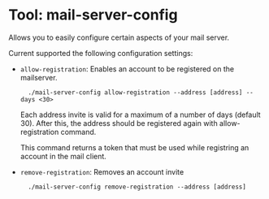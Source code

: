 # Tool: mail-server-config

Allows you to easily configure certain aspects of your mail server.

Current supported the following configuration settings:


* `allow-registration`: Enables an account to be registered on the mailserver.
        
        ./mail-server-config allow-registration --address [address] --days <30>
        
   Each address invite is valid for a maximum of a number of days (default 30). After this, the address
   should be registered again with allow-registration command.
   
   This command returns a token that must be used while registring an account in the mail client.

* `remove-registration`: Removes an account invite

        ./mail-server-config remove-registration --address [address]

